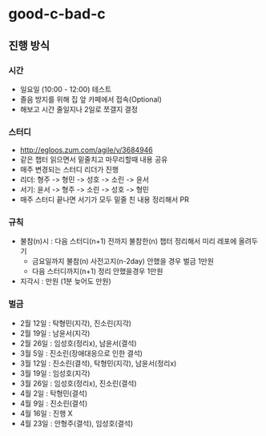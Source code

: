 # good-c-bad-c

## 진행 방식

### 시간
- 일요일 (10:00 - 12:00) 테스트
- 졸음 방지를 위해 집 앞 카페에서 접속(Optional)
- 해보고 시간 줄일지나 2일로 쪼갤지 결정

### 스터디
- http://egloos.zum.com/agile/v/3684946
- 같은 챕터 읽으면서 밑줄치고 마무리할때 내용 공유
- 매주 변경되는 스터디 리더가 진행
- 리더: 형주 -> 형민 -> 성호 -> 소린 -> 윤서
- 서기: 윤서 -> 형주 -> 소린 -> 성호 -> 형민
- 매주 스터디 끝나면 서기가 모두 밑줄 친 내용 정리해서 PR

### 규칙
- 불참(n)시 : 다음 스터디(n+1) 전까지 불참한(n) 챕터 정리해서 미리 레포에 올려두기 
  - 금요일까지 불참(n) 사전고지(n-2day) 안했을 경우 벌금 1만원
  - 다음 스터디까지(n+1) 정리 안했을경우 1만원
- 지각시 : 만원 (1분 늦어도 만원)

### 벌금
- 2월 12일 : 탁형민(지각), 진소린(지각)
- 2월 19일 : 남윤서(지각)
- 2월 26일 : 임성호(정리x), 남윤서(결석)
- 3월 5일 : 진소린(장애대응으로 인한 결석)
- 3월 12일 : 진소린(결석), 탁형민(지각), 남윤서(정리x)
- 3월 19일 : 임성호(지각)
- 3월 26일 : 임성호(정리x), 진소린(결석)
- 4월 2일 : 탁형민(결석)
- 4월 9일 : 진소린(결석)
- 4월 16일 : 진행 X
- 4월 23일 : 안형주(결석), 임성호(결석)
